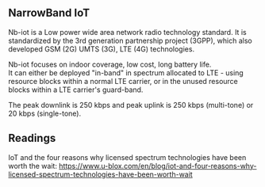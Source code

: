 NarrowBand IoT
-----------------------

Nb-iot is a Low power wide area network radio technology standard.
It is standardized by the 3rd generation partnership project (3GPP), which also developed GSM (2G) UMTS (3G), LTE (4G) technologies. 

Nb-iot focuses on indoor coverage, low cost, long battery life.  
It can either be deployed "in-band" in spectrum allocated to LTE - using resource blocks within a normal LTE carrier, 
or in the unused resource blocks within a LTE carrier's guard-band.

The peak downlink is 250 kbps and peak uplink is 250 kbps (multi-tone) or 20 kbps (single-tone).


Readings
-----------------

IoT and the four reasons why licensed spectrum technologies have been worth the wait: 
https://www.u-blox.com/en/blog/iot-and-four-reasons-why-licensed-spectrum-technologies-have-been-worth-wait  


